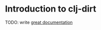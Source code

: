# Introduction to clj-dirt

TODO: write [great documentation](http://jacobian.org/writing/great-documentation/what-to-write/)
